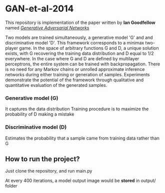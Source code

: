 # GAN-et-al-2014

This repository is implementation of the paper written by __Ian Goodfellow__ named [_Generative Adversarial Networks_](https://arxiv.org/abs/1406.2661)

Two models are trained simultaneously, a generative model 'G' and and discriminative model 'D'. This framework corresponds to a minimax two-player game.
In the space of arbitrary functions G and D, a unique solution exists, with G recovering the training data distribution and D equal to 1/2 everywhere. In the case where G and D are defined by multilayer perceptrons, the entire system can be trained with backpropagation. There is no need for any Markov chains or unrolled approximate inference networks during either training or generation of samples. Experiments demonstrate the potential of the framework through qualitative and quantitative evaluation of the generated samples. 

### Generative model (G)
It captures the data distribution
Training procedure is to maximize the probability of D making a mistake

### Discriminative model (D)
Estimates the probability that a sample came from training data rather than G


## How to run the project?
Just clone the repository, and run main.py

At every 400 iterations, a model output image would be __stored__ in output/ folder
